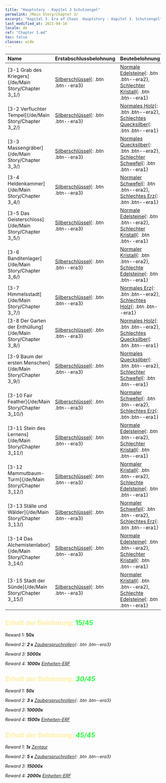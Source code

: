 ```yaml
---
title: "Hauptstory - Kapitel 3 Schutzengel"
permalink: /Main Story/Chapter 3/
excerpt: "Kapitel 3. Era of Chaos  Hauptstory - Kapitel 3. Schutzengel"
last_modified_at: 2021-04-16
locale: de
ref: "Chapter 3.md"
toc: false
classes: wide
---
```


  | Name |  Erstabschlussbelohnung | Beutebelohnung |
  |:------------|:------------|:------------| 
  | [3-1 Grab des Kriegers](/de/Main Story/Chapter 3_1/) | [Silberschlüssel](/de/Items/con_693/){: .btn .btn--era3} | [Normale Edelsteine](/de/Items/mat_10/){: .btn .btn--era2}, [Schlechter Kristall](/de/Items/mat_5/){: .btn .btn--era1} |
  | [3-2 Verfluchter Tempel](/de/Main Story/Chapter 3_2/) | [Silberschlüssel](/de/Items/con_693/){: .btn .btn--era3} | [Normales Holz](/de/Items/mat_7/){: .btn .btn--era2}, [Schlechtes Quecksilber](/de/Items/mat_2/){: .btn .btn--era1} |
  | [3-3 Massengräber](/de/Main Story/Chapter 3_3/) | [Silberschlüssel](/de/Items/con_693/){: .btn .btn--era3} | [Normales Quecksilber](/de/Items/mat_8/){: .btn .btn--era2}, [Schlechter Schwefel](/de/Items/mat_3/){: .btn .btn--era1} |
  | [3-4 Heldenkammer](/de/Main Story/Chapter 3_4/) | [Silberschlüssel](/de/Items/con_693/){: .btn .btn--era3} | [Normaler Schwefel](/de/Items/mat_9/){: .btn .btn--era2}, [Schlechtes Erz](/de/Items/mat_1/){: .btn .btn--era1} |
  | [3-5 Das Geisterschloss](/de/Main Story/Chapter 3_5/) | [Silberschlüssel](/de/Items/con_693/){: .btn .btn--era3} | [Normale Edelsteine](/de/Items/mat_10/){: .btn .btn--era2}, [Schlechter Kristall](/de/Items/mat_5/){: .btn .btn--era1} |
  | [3-6 Banditenlager](/de/Main Story/Chapter 3_6/) | [Silberschlüssel](/de/Items/con_693/){: .btn .btn--era3} | [Normaler Kristall](/de/Items/mat_11/){: .btn .btn--era2}, [Schlechte Edelsteine](/de/Items/mat_4/){: .btn .btn--era1} |
  | [3-7 Himmelsstadt](/de/Main Story/Chapter 3_7/) | [Silberschlüssel](/de/Items/con_693/){: .btn .btn--era3} | [Normales Erz](/de/Items/mat_6/){: .btn .btn--era2}, [Schlechtes Holz](/de/Items/mat_1/){: .btn .btn--era1} |
  | [3-8 Der Garten der Enthüllung](/de/Main Story/Chapter 3_8/) | [Silberschlüssel](/de/Items/con_693/){: .btn .btn--era3} | [Normales Holz](/de/Items/mat_7/){: .btn .btn--era2}, [Schlechtes Quecksilber](/de/Items/mat_2/){: .btn .btn--era1} |
  | [3-9 Baum der ersten Menschen](/de/Main Story/Chapter 3_9/) | [Silberschlüssel](/de/Items/con_693/){: .btn .btn--era3} | [Normales Quecksilber](/de/Items/mat_8/){: .btn .btn--era2}, [Schlechter Schwefel](/de/Items/mat_3/){: .btn .btn--era1} |
  | [3-10 Fair Feather](/de/Main Story/Chapter 3_10/) | [Silberschlüssel](/de/Items/con_693/){: .btn .btn--era3} | [Normaler Schwefel](/de/Items/mat_9/){: .btn .btn--era2}, [Schlechtes Erz](/de/Items/mat_1/){: .btn .btn--era1} |
  | [3-11 Stein des Lernens](/de/Main Story/Chapter 3_11/) | [Silberschlüssel](/de/Items/con_693/){: .btn .btn--era3} | [Normale Edelsteine](/de/Items/mat_10/){: .btn .btn--era2}, [Schlechter Kristall](/de/Items/mat_5/){: .btn .btn--era1} |
  | [3-12 Mammutbaum-Turm](/de/Main Story/Chapter 3_12/) | [Silberschlüssel](/de/Items/con_693/){: .btn .btn--era3} | [Normaler Kristall](/de/Items/mat_11/){: .btn .btn--era2}, [Schlechte Edelsteine](/de/Items/mat_4/){: .btn .btn--era1} |
  | [3-13 Ställe und Wälder](/de/Main Story/Chapter 3_13/) | [Silberschlüssel](/de/Items/con_693/){: .btn .btn--era3} | [Normaler Schwefel](/de/Items/mat_9/){: .btn .btn--era2}, [Schlechtes Erz](/de/Items/mat_1/){: .btn .btn--era1} |
  | [3-14 Das Alchemistenlabor](/de/Main Story/Chapter 3_14/) | [Silberschlüssel](/de/Items/con_693/){: .btn .btn--era3} | [Normale Edelsteine](/de/Items/mat_10/){: .btn .btn--era2}, [Schlechter Kristall](/de/Items/mat_5/){: .btn .btn--era1} |
  | [3-15 Stadt der Sünde](/de/Main Story/Chapter 3_15/) | [Silberschlüssel](/de/Items/con_693/){: .btn .btn--era3} | [Normaler Kristall](/de/Items/mat_11/){: .btn .btn--era2}, [Schlechte Edelsteine](/de/Items/mat_4/){: .btn .btn--era1} |


## <span style="color: #ffeea0">Erhalt der Belohnung: </span><span style="color: #27f73a">15/45</span>

 Reward 1:  **50x** <i class="fas fa-gem"/>

 Reward 2: **2 x** [Zauberspruchrollen](/de/Items/con_694/){: .btn .btn--era3}

 Reward 3:  **5000x** <i class="fas fa-coins"/>

 Reward 4:  **1000x** [Einheiten-ERF](/de/Items/con_902/)



## <span style="color: #ffeea0">Erhalt der Belohnung: </span><span style="color: #27f73a">30/45</span>

 Reward 1:  **50x** <i class="fas fa-gem"/>

 Reward 2: **3 x** [Zauberspruchrollen](/de/Items/con_694/){: .btn .btn--era3}

 Reward 3:  **10000x** <i class="fas fa-coins"/>

 Reward 4:  **1500x** [Einheiten-ERF](/de/Items/con_902/)



## <span style="color: #ffeea0">Erhalt der Belohnung: </span><span style="color: #27f73a">45/45</span>

 Reward 1:  **1x** [Zentaur](/de/units/Centaur/)

 Reward 2: **5 x** [Zauberspruchrollen](/de/Items/con_694/){: .btn .btn--era3}

 Reward 3:  **15000x** <i class="fas fa-coins"/>

 Reward 4:  **2000x** [Einheiten-ERF](/de/Items/con_902/)

